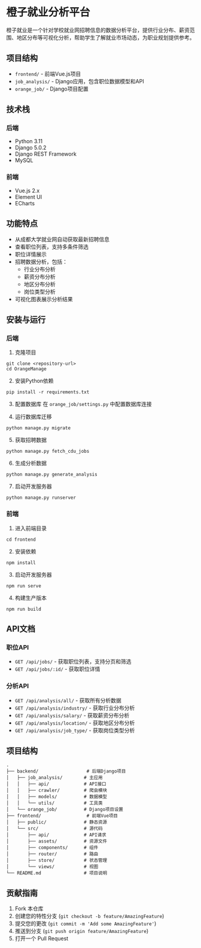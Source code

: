 # 橙子就业分析平台

橙子就业是一个针对学校就业网招聘信息的数据分析平台，提供行业分布、薪资范围、地区分布等可视化分析，帮助学生了解就业市场动态，为职业规划提供参考。

## 项目结构

- `frontend/` - 前端Vue.js项目
- `job_analysis/` - Django应用，包含职位数据模型和API
- `orange_job/` - Django项目配置

## 技术栈

### 后端
- Python 3.11
- Django 5.0.2
- Django REST Framework
- MySQL

### 前端
- Vue.js 2.x
- Element UI
- ECharts

## 功能特点

- 从成都大学就业网自动获取最新招聘信息
- 查看职位列表，支持多条件筛选
- 职位详情展示
- 招聘数据分析，包括：
  - 行业分布分析
  - 薪资分布分析
  - 地区分布分析
  - 岗位类型分析
- 可视化图表展示分析结果

## 安装与运行

### 后端

1. 克隆项目
```
git clone <repository-url>
cd OrangeManage
```

2. 安装Python依赖
```
pip install -r requirements.txt
```

3. 配置数据库
在 `orange_job/settings.py` 中配置数据库连接

4. 运行数据库迁移
```
python manage.py migrate
```

5. 获取招聘数据
```
python manage.py fetch_cdu_jobs
```

6. 生成分析数据
```
python manage.py generate_analysis
```

7. 启动开发服务器
```
python manage.py runserver
```

### 前端

1. 进入前端目录
```
cd frontend
```

2. 安装依赖
```
npm install
```

3. 启动开发服务器
```
npm run serve
```

4. 构建生产版本
```
npm run build
```

## API文档

### 职位API
- `GET /api/jobs/` - 获取职位列表，支持分页和筛选
- `GET /api/jobs/:id/` - 获取职位详情

### 分析API
- `GET /api/analysis/all/` - 获取所有分析数据
- `GET /api/analysis/industry/` - 获取行业分布分析
- `GET /api/analysis/salary/` - 获取薪资分布分析
- `GET /api/analysis/location/` - 获取地区分布分析
- `GET /api/analysis/job_type/` - 获取岗位类型分析

## 项目结构

```
.
├── backend/                  # 后端Django项目
│   ├── job_analysis/        # 主应用
│   │   ├── api/             # API接口
│   │   ├── crawler/         # 爬虫模块
│   │   ├── models/          # 数据模型
│   │   └── utils/           # 工具类
│   └── orange_job/          # Django项目设置
├── frontend/                 # 前端Vue项目
│   ├── public/              # 静态资源
│   └── src/                 # 源代码
│       ├── api/             # API请求
│       ├── assets/          # 资源文件
│       ├── components/      # 组件
│       ├── router/          # 路由
│       ├── store/           # 状态管理
│       └── views/           # 视图
└── README.md                # 项目说明
```

## 贡献指南

1. Fork 本仓库
2. 创建您的特性分支 (`git checkout -b feature/AmazingFeature`)
3. 提交您的更改 (`git commit -m 'Add some AmazingFeature'`)
4. 推送到分支 (`git push origin feature/AmazingFeature`)
5. 打开一个 Pull Request 